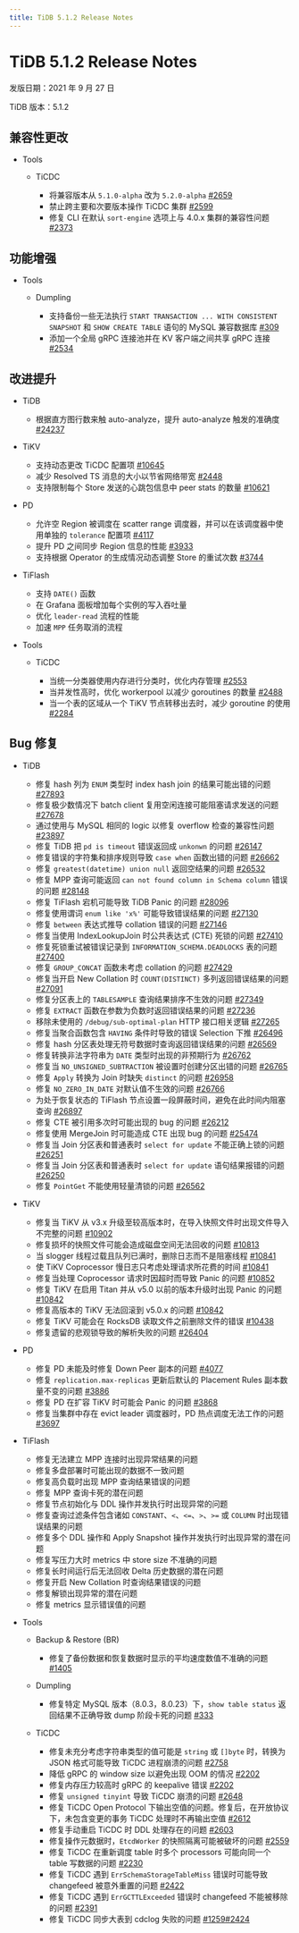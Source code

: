 ```yaml
---
title: TiDB 5.1.2 Release Notes
---
```


# TiDB 5.1.2 Release Notes

发版日期：2021 年 9 月 27 日

TiDB 版本：5.1.2

## 兼容性更改

+ Tools

    + TiCDC

        - 将兼容版本从 `5.1.0-alpha` 改为 `5.2.0-alpha` [#2659](https://github.com/pingcap/ticdc/pull/2659)
        - 禁止跨主要和次要版本操作 TiCDC 集群 [#2599](https://github.com/pingcap/ticdc/pull/2599)
        - 修复 CLI 在默认 `sort-engine` 选项上与 4.0.x 集群的兼容性问题 [#2373](https://github.com/pingcap/ticdc/issues/2373)

## 功能增强

+ Tools

    + Dumpling

        - 支持备份一些无法执行 `START TRANSACTION ... WITH CONSISTENT SNAPSHOT` 和 `SHOW CREATE TABLE` 语句的 MySQL 兼容数据库 [#309](https://github.com/pingcap/dumpling/issues/309)
        - 添加一个全局 gRPC 连接池并在 KV 客户端之间共享 gRPC 连接 [#2534](https://github.com/pingcap/ticdc/pull/2534)

## 改进提升

+ TiDB

    - 根据直方图行数来触 auto-analyze，提升 auto-analyze 触发的准确度 [#24237](https://github.com/pingcap/tidb/issues/24237)

+ TiKV

    - 支持动态更改 TiCDC 配置项 [#10645](https://github.com/tikv/tikv/issues/10645)
    - 减少 Resolved TS 消息的大小以节省网络带宽 [#2448](https://github.com/pingcap/ticdc/issues/2448)
    - 支持限制每个 Store 发送的心跳包信息中 peer stats 的数量 [#10621](https://github.com/tikv/tikv/pull/10621)

+ PD

    - 允许空 Region 被调度在 scatter range 调度器，并可以在该调度器中使用单独的 `tolerance` 配置项 [#4117](https://github.com/tikv/pd/pull/4117)
    - 提升 PD 之间同步 Region 信息的性能 [#3933](https://github.com/tikv/pd/pull/3933)
    - 支持根据 Operator 的生成情况动态调整 Store 的重试次数 [#3744](https://github.com/tikv/pd/issues/3744)

+ TiFlash

    - 支持 `DATE()` 函数
    - 在 Grafana 面板增加每个实例的写入吞吐量
    - 优化 `leader-read` 流程的性能
    - 加速 `MPP` 任务取消的流程

+ Tools

    + TiCDC

        - 当统一分类器使用内存进行分类时，优化内存管理 [#2553](https://github.com/pingcap/ticdc/issues/2553)
        - 当并发性高时，优化 workerpool 以减少 goroutines 的数量 [#2488](https://github.com/pingcap/ticdc/pull/2488)
        - 当一个表的区域从一个 TiKV 节点转移出去时，减少 goroutine 的使用 [#2284](https://github.com/pingcap/ticdc/issues/2284)

## Bug 修复

+ TiDB

    - 修复 hash 列为 `ENUM` 类型时 index hash join 的结果可能出错的问题 [#27893](https://github.com/pingcap/tidb/issues/27893)
    - 修复极少数情况下 batch client 复用空闲连接可能阻塞请求发送的问题 [#27678](https://github.com/pingcap/tidb/pull/27678)
    - 通过使用与 MySQL 相同的 logic 以修复 overflow 检查的兼容性问题 [#23897](https://github.com/pingcap/tidb/issues/23897)
    - 修复 TiDB 把 `pd is timeout` 错误返回成 `unkonwn` 的问题 [#26147](https://github.com/pingcap/tidb/issues/26147)
    - 修复错误的字符集和排序规则导致 `case when` 函数出错的问题 [#26662](https://github.com/pingcap/tidb/issues/26662)
    - 修复 `greatest(datetime) union null` 返回空结果的问题 [#26532](https://github.com/pingcap/tidb/issues/26532)
    - 修复 MPP 查询可能返回 `can not found column in Schema column` 错误的问题 [#28148](https://github.com/pingcap/tidb/pull/28148)
    - 修复 TiFlash 宕机可能导致 TiDB Panic 的问题 [#28096](https://github.com/pingcap/tidb/issues/28096)
    - 修复使用谓词 `enum like 'x%'` 可能导致错误结果的问题 [#27130](https://github.com/pingcap/tidb/issues/27130)
    - 修复 `between` 表达式推导 collation 错误的问题 [#27146](https://github.com/pingcap/tidb/issues/27146)
    - 修复当使用 IndexLookupJoin 时公共表达式 (CTE) 死锁的问题 [#27410](https://github.com/pingcap/tidb/issues/27410)
    - 修复死锁重试被错误记录到 `INFORMATION_SCHEMA.DEADLOCKS` 表的问题 [#27400](https://github.com/pingcap/tidb/issues/27400)
    - 修复 `GROUP_CONCAT` 函数未考虑 collation 的问题 [#27429](https://github.com/pingcap/tidb/issues/27429)
    - 修复当开启 New Collation 时 `COUNT(DISTINCT)` 多列返回错误结果的问题 [#27091](https://github.com/pingcap/tidb/issues/27091)
    - 修复分区表上的 `TABLESAMPLE` 查询结果排序不生效的问题 [#27349](https://github.com/pingcap/tidb/issues/27349)
    - 修复 `EXTRACT` 函数在参数为负数时返回错误结果的问题 [#27236](https://github.com/pingcap/tidb/issues/27236)
    - 移除未使用的 `/debug/sub-optimal-plan` HTTP 接口相关逻辑 [#27265](https://github.com/pingcap/tidb/pull/27265)
    - 修复当聚合函数包含 `HAVING` 条件时导致的错误 Selection 下推 [#26496](https://github.com/pingcap/tidb/issues/26496)
    - 修复 hash 分区表处理无符号数据时查询返回错误结果的问题 [#26569](https://github.com/pingcap/tidb/issues/26569)
    - 修复转换非法字符串为 `DATE` 类型时出现的非预期行为 [#26762](https://github.com/pingcap/tidb/issues/26762)
    - 修复当 `NO_UNSIGNED_SUBTRACTION` 被设置时创建分区出错的问题 [#26765](https://github.com/pingcap/tidb/issues/26765)
    - 修复 `Apply` 转换为 Join 时缺失 `distinct` 的问题 [#26958](https://github.com/pingcap/tidb/issues/26958)
    - 修复 `NO_ZERO_IN_DATE` 对默认值不生效的问题 [#26766](https://github.com/pingcap/tidb/issues/26766)
    - 为处于恢复状态的 TiFlash 节点设置一段屏蔽时间，避免在此时间内阻塞查询 [#26897](https://github.com/pingcap/tidb/pull/26897)
    - 修复 CTE 被引用多次时可能出现的 bug 的问题 [#26212](https://github.com/pingcap/tidb/issues/26212)
    - 修复使用 MergeJoin 时可能造成 CTE 出现 bug 的问题 [#25474](https://github.com/pingcap/tidb/issues/25474)
    - 修复当 Join 分区表和普通表时 `select for update` 不能正确上锁的问题 [#26251](https://github.com/pingcap/tidb/issues/26251)
    - 修复当 Join 分区表和普通表时 `select for update` 语句结果报错的问题 [#26250](https://github.com/pingcap/tidb/issues/26250)
    - 修复 `PointGet` 不能使用轻量清锁的问题 [#26562](https://github.com/pingcap/tidb/pull/26562)

+ TiKV

    - 修复当 TiKV 从 v3.x 升级至较高版本时，在导入快照文件时出现文件导入不完整的问题 [#10902](https://github.com/tikv/tikv/issues/10902)
    - 修复损坏的快照文件可能会造成磁盘空间无法回收的问题 [#10813](https://github.com/tikv/tikv/issues/10813)
    - 当 slogger 线程过载且队列已满时，删除日志而不是阻塞线程 [#10841](https://github.com/tikv/tikv/issues/10841)
    - 使 TiKV Coprocessor 慢日志只考虑处理请求所花费的时间 [#10841](https://github.com/tikv/tikv/issues/10841)
    - 修复当处理 Coprocessor 请求时因超时而导致 Panic 的问题 [#10852](https://github.com/tikv/tikv/issues/10852)
    - 修复 TiKV 在启用 Titan 并从 v5.0 以前的版本升级时出现 Panic 的问题 [#10842](https://github.com/tikv/tikv/pull/10842)
    - 修复高版本的 TiKV 无法回滚到 v5.0.x 的问题 [#10842](https://github.com/tikv/tikv/pull/10842)
    - 修复 TiKV 可能会在 RocksDB 读取文件之前删除文件的错误 [#10438](https://github.com/tikv/tikv/issues/10438)
    - 修复遗留的悲观锁导致的解析失败的问题 [#26404](https://github.com/pingcap/tidb/issues/26404)

+ PD

    - 修复 PD 未能及时修复 Down Peer 副本的问题 [#4077](https://github.com/tikv/pd/issues/4077)
    - 修复 `replication.max-replicas` 更新后默认的 Placement Rules 副本数量不变的问题 [#3886](https://github.com/tikv/pd/issues/3886)
    - 修复 PD 在扩容 TiKV 时可能会 Panic 的问题 [#3868](https://github.com/tikv/pd/issues/3868)
    - 修复当集群中存在 evict leader 调度器时，PD 热点调度无法工作的问题 [#3697](https://github.com/tikv/pd/issues/3697)

+ TiFlash

    - 修复无法建立 MPP 连接时出现异常结果的问题
    - 修复多盘部署时可能出现的数据不一致问题
    - 修复高负载时出现 MPP 查询结果错误的问题
    - 修复 MPP 查询卡死的潜在问题
    - 修复节点初始化与 DDL 操作并发执行时出现异常的问题
    - 修复查询过滤条件包含诸如 `CONSTANT`、`<`、`<=`、`>`、`>=` 或 `COLUMN` 时出现错误结果的问题
    - 修复多个 DDL 操作和 Apply Snapshot 操作并发执行时出现异常的潜在问题
    - 修复写压力大时 metrics 中 store size 不准确的问题
    - 修复长时间运行后无法回收 Delta 历史数据的潜在问题
    - 修复开启 New Collation 时查询结果错误的问题
    - 修复解锁出现异常的潜在问题
    - 修复 metrics 显示错误值的问题

+ Tools

    + Backup & Restore (BR)

        - 修复了备份数据和恢复数据时显示的平均速度数值不准确的问题 [#1405](https://github.com/pingcap/br/issues/1405)

    + Dumpling

        - 修复特定 MySQL 版本（8.0.3，8.0.23）下，`show table status` 返回结果不正确导致 dump 阶段卡死的问题 [#333](https://github.com/pingcap/dumpling/pull/333)

    + TiCDC

        - 修复未充分考虑字符串类型的值可能是 `string` 或 `[]byte` 时，转换为 JSON 格式可能导致 TiCDC 进程崩溃的问题 [#2758](https://github.com/pingcap/ticdc/issues/2758)
        - 降低 gRPC 的 window size 以避免出现 OOM 的情况 [#2202](https://github.com/pingcap/ticdc/issues/2202)
        - 修复内存压力较高时 gRPC 的 keepalive 错误 [#2202](https://github.com/pingcap/ticdc/issues/2202)
        - 修复 `unsigned tinyint` 导致 TiCDC 崩溃的问题 [#2648](https://github.com/pingcap/ticdc/issues/2648)
        - 修复 TiCDC Open Protocol 下输出空值的问题。修复后，在开放协议下，未包含变更的事务 TiCDC 处理时不再输出空值 [#2612](https://github.com/pingcap/ticdc/issues/2612)
        - 修复手动重启 TiCDC 时 DDL 处理存在的问题 [#2603](https://github.com/pingcap/ticdc/issues/2603)
        - 修复操作元数据时，`EtcdWorker` 的快照隔离可能被破坏的问题 [#2559](https://github.com/pingcap/ticdc/pull/2559)
        - 修复 TiCDC 在重新调度 table 时多个 processors 可能向同一个 table 写数据的问题 [#2230](https://github.com/pingcap/ticdc/issues/2230)
        - 修复 TiCDC 遇到 `ErrSchemaStorageTableMiss` 错误时可能导致 changefeed 被意外重置的问题 [#2422](https://github.com/pingcap/ticdc/issues/2422)
        - 修复 TiCDC 遇到 `ErrGCTTLExceeded` 错误时 changefeed 不能被移除的问题 [#2391](https://github.com/pingcap/ticdc/issues/2391)
        - 修复 TiCDC 同步大表到 cdclog 失败的问题 [#1259](https://github.com/pingcap/ticdc/issues/1259)[#2424](https://github.com/pingcap/ticdc/issues/2424)
